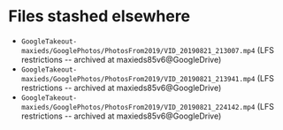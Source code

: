 # Files stashed elsewhere

* `GoogleTakeout-maxieds/GooglePhotos/PhotosFrom2019/VID_20190821_213007.mp4` (LFS restrictions -- archived at maxieds85v6@GoogleDrive)
* `GoogleTakeout-maxieds/GooglePhotos/PhotosFrom2019/VID_20190821_213941.mp4` (LFS restrictions -- archived at maxieds85v6@GoogleDrive)
* `GoogleTakeout-maxieds/GooglePhotos/PhotosFrom2019/VID_20190821_224142.mp4` (LFS restrictions -- archived at maxieds85v6@GoogleDrive)
